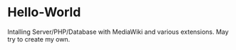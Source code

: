 # Hello-World
Intalling Server/PHP/Database with MediaWiki and various extensions. May try to create my own.
